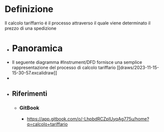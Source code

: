 # Definizione
Il calcolo tariffarrio é il processo attraverso il quale viene determinato il prezzo di una spedizione
- # Panoramica
- Il seguente diagramma #Instrument/DFD fornisce una semplice rappresentazione del processo di calcolo tariffario
  [[draws/2023-11-15-15-30-57.excalidraw]]
-
- ## Riferimenti
	- ### GitBook
		- https://app.gitbook.com/o/-LhpbdRCZplUyqAg775u/home?q=calcolo+tariffario